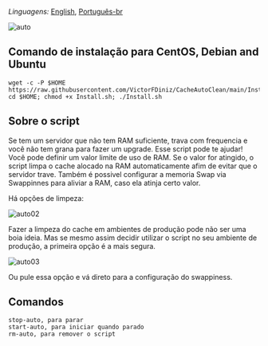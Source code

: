 _Linguagens:_ <a href="https://github.com/VictorFDiniz/CacheAutoClean/edit/main/README.md">English</a>, <a href="https://github.com/VictorFDiniz/CacheAutoClean/blob/main/README.pt-br.md">Português-br<a/>

![auto](https://user-images.githubusercontent.com/86570043/124396536-8eb5db80-dce0-11eb-891b-86b993047dd1.png)

## Comando de instalação para CentOS, Debian and Ubuntu
```
wget -c -P $HOME https://raw.githubusercontent.com/VictorFDiniz/CacheAutoClean/main/Install.sh; cd $HOME; chmod +x Install.sh; ./Install.sh
```

## Sobre o script
Se tem um servidor que não tem RAM suficiente, trava com frequencia e você não tem grana para fazer um upgrade. Esse script pode te ajudar! Você pode definir um valor limite de uso de RAM. Se o valor for atingido, o script limpa o cache alocado na RAM automaticamente afim de evitar que o servidor trave. Também é possivel configurar a memoria Swap via Swappinnes para aliviar a RAM, caso ela atinja certo valor.
  
Há opções de limpeza:

![auto02](https://user-images.githubusercontent.com/86570043/132132958-05897109-85ff-4191-9cd1-d4bbf168d426.png)
  
Fazer a limpeza do cache em ambientes de produção pode não ser uma boia ideia. Mas se mesmo assim decidir utilizar o script no seu ambiente de produção, a primeira opção é a mais segura.
  
![auto03](https://user-images.githubusercontent.com/86570043/132133554-a61fd8bc-aac6-4696-a680-daa6dc4c65d5.png)
  
Ou pule essa opção e vá direto para a configuração do swappiness.

## Comandos
```
stop-auto, para parar
start-auto, para iniciar quando parado
rm-auto, para remover o script
```
